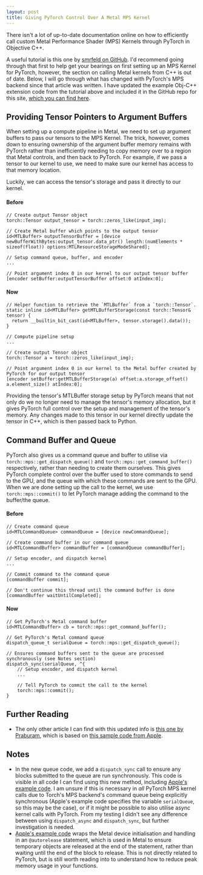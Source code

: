 ```yaml
---
layout: post
title: Giving PyTorch Control Over A Metal MPS Kernel
---
```

There isn't a lot of up-to-date documentation online on how to efficiently call custom Metal Performance Shader (MPS) Kernels through PyTorch in Objective C++.

A useful tutorial is this one by [smrfeld on GitHub](https://github.com/smrfeld/pytorch-cpp-metal-tutorial). I'd recommend going through that first to help get your bearings on first setting up an MPS Kernel for PyTorch, however, the section on calling Metal kernels from C++ is out of date. Below, I will go through what has changed with PyTorch's MPS backend since that article was written. I have updated the example Obj-C++ extension code from the tutorial above and included it in the GitHub repo for this site, [which you can find here](https://github.com/jonahjnewton/TDVault/blob/main/PyTorch/PyTorchMPSKernel/cpp_extension.mm).

## Providing Tensor Pointers to Argument Buffers
When setting up a compute pipeline in Metal, we need to set up argument buffers to pass our tensors to the MPS Kernel. The trick, however, comes down to ensuring ownership of the argument buffer memory remains with PyTorch rather than inefficiently needing to copy memory over to a region that Metal controls, and then back to PyTorch. For example, if we pass a tensor to our kernel to use, we need to make sure our kernel has access to that memory location.

Luckily, we can access the tensor's storage and pass it directly to our kernel.
#### Before
```objc++
// Create output Tensor object
torch::Tensor output_tensor = torch::zeros_like(input_img);

// Create Metal buffer which points to the output tensor
id<MTLBuffer> outputTensorBuffer = [device newBufferWithBytes:output_tensor.data_ptr() length:(numElements * sizeof(float)) options:MTLResourceStorageModeShared];

// Setup command queue, buffer, and encoder
...

// Point argument index 0 in our kernel to our output tensor buffer
[encoder setBuffer:outputTensorBuffer offset:0 atIndex:0];
```
#### Now
```objc++
// Helper function to retrieve the `MTLBuffer` from a `torch::Tensor`.
static inline id<MTLBuffer> getMTLBufferStorage(const torch::Tensor& tensor) {
  return __builtin_bit_cast(id<MTLBuffer>, tensor.storage().data());
}

// Compute pipeline setup
...

// Create output Tensor object
torch::Tensor a = torch::zeros_like(input_img);

// Point argument index 0 in our kernel to the Metal buffer created by PyTorch for our output tensor
[encoder setBuffer:getMTLBufferStorage(a) offset:a.storage_offset() a.element_size() atIndex:0];
```

Providing the tensor's MTLBuffer storage setup by PyTorch means that not only do we no longer need to manage the tensor's memory allocation, but it gives PyTorch full control over the setup and management of the tensor's memory. Any changes made to this tensor in our kernel directly update the tensor in C++, which is then passed back to Python.

## Command Buffer and Queue
PyTorch also gives us a command queue and buffer to utilise via `torch::mps::get_dispatch_queue()` and `torch::mps::get_command_buffer()` respectively, rather than needing to create them ourselves. This gives PyTorch complete control over the buffer used to store commands to send to the GPU, and the queue with which these commands are sent to the GPU. When we are done setting up the call to the kernel, we use `torch::mps::commit()` to let PyTorch manage adding the command to the buffer/the queue.
#### Before
```objc++
// Create command queue
id<MTLCommandQueue> commandQueue = [device newCommandQueue];

// Create command buffer in our command queue
id<MTLCommandBuffer> commandBuffer = [commandQueue commandBuffer];

// Setup encoder, and dispatch kernel
...

// Commit command to the command queue
[commandBuffer commit];

// Don't continue this thread until the command buffer is done
[commandBuffer waitUntilCompleted];
```

#### Now
```objc++
// Get PyTorch's Metal command buffer
id<MTLCommandBuffer> cb = torch::mps::get_command_buffer();

// Get PyTorch's Metal command queue
dispatch_queue_t serialQueue = torch::mps::get_dispatch_queue();

// Ensures command buffers sent to the queue are processed synchronously (see Notes section)
dispatch_sync(serialQueue, ^{
	// Setup encoder, and dispatch kernel
	...
	
	// Tell PyTorch to commit the call to the kernel 
	torch::mps::commit();
}
```

## Further Reading

* The only other article I can find with this updated info is [this one by Praburam](https://medium.com/@praburam_93885/custom-pytorch-operations-for-metal-backend-889736c6bc2a), which is based on [this sample code from Apple](https://developer.apple.com/documentation/metal/customizing-a-pytorch-operation?language=objc). 

## Notes
* In the new queue code, we add a `dispatch_sync` call to ensure any blocks submitted to the queue are run synchronously. This code is visible in all code I can find using this new method, including [Apple's example code](https://developer.apple.com/documentation/metal/customizing-a-pytorch-operation?language=objc). I am unsure if this is necessary in *all* PyTorch MPS kernel calls due to Torch's MPS backend's command queue being explicitly synchronous (Apple's example code specifies the variable `serialQueue`, so this may be the case), or if it might be possible to also utilise async kernel calls with PyTorch. From my testing I didn't see any difference between using `dispatch_async` and `dispatch_sync`, but further investigation is needed.
* [Apple's example code](https://developer.apple.com/documentation/metal/customizing-a-pytorch-operation?language=objc) wraps the Metal device initialisation and handling in an `@autorelease` statement, which is used in Metal to ensure temporary objects are released at the end of the statement, rather than waiting until the end of the block to release. This is not directly related to PyTorch, but is still worth reading into to understand how to reduce peak memory usage in your functions.
